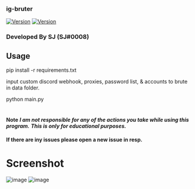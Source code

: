 ### ig-bruter

[![Version](https://img.shields.io/github/pipenv/locked/python-version/sjPsycho/ig-brute)]()
[![Version](https://img.shields.io/powershellgallery/p/QuickForms?color=red)]()
### Developed By SJ (SJ#0008)

## Usage

pip install -r requirements.txt

input custom discord webhook, proxies, password list, & accounts to brute in data folder.

python main.py

#

**Note**
***I am not responsible for any of the actions you take while using this program.***
***This is only for educational purposes.***

#### If there are iny issues please open a new issue in resp.

#

# Screenshot
![image](https://user-images.githubusercontent.com/93611007/190886580-916d23d6-5b97-4e89-8084-077abb6b299f.png)
![image](https://user-images.githubusercontent.com/93611007/190886939-965e3b7e-52ee-423a-9dbe-e2216d6b7b0f.png)
